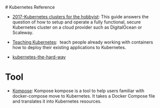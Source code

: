 
# Kubernetes Reference



- [2017-Kubernetes clusters for the hobbyist](https://github.com/hobby-kube/guide#cluster-size): This guide answers the question of how to setup and operate a fully functional, secure Kubernetes cluster on a cloud provider such as DigitalOcean or Scaleway.

- [Teaching Kubernetes](http://blog.slashdeploy.com/2017/02/19/teaching-kubernetes/):  teach people already working with containers how to deploy their existing applications to Kubernetes.

- [kubernetes-the-hard-way](https://github.com/kelseyhightower/kubernetes-the-hard-way)

# Tool

- [Kompose](http://kompose.io/index): Kompose kompose is a tool to help users familiar with docker-compose move to Kubernetes. It takes a Docker Compose file and translates it into Kubernetes resources.